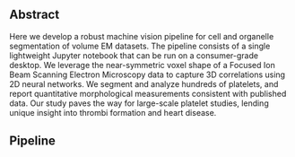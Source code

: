 ## Abstract ##
Here we develop a robust machine vision pipeline for cell and organelle segmentation of volume EM datasets. The pipeline consists of a single lightweight Jupyter notebook that can be run on a consumer-grade desktop. We leverage the near-symmetric voxel shape of a Focused Ion Beam Scanning Electron Microscopy data to capture 3D correlations using 2D neural networks. We segment and analyze hundreds of platelets, and report quantitative morphological measurements consistent with published data. Our study paves the way for large-scale platelet studies, lending unique insight into thrombi formation and heart disease.


## Pipeline ##
